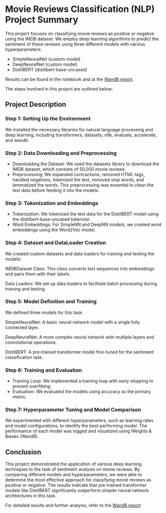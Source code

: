 # Movie Reviews Classification (NLP) Project Summary
This project focuses on classifying movie reviews as positive or negative using the IMDB dataset. We employ deep learning algorithms to predict the sentiment of these reviews using three different models with various hyperparameters:

- SimpleNeuralNet (custom model)
- DeepNeuralNet (custom model)
- DistilBERT (distilbert-base-uncased)
  
Results can be found in the notebook and at the [WandB report](https://api.wandb.ai/links/e-v-zgurskaya/u4vehuno).

The steps involved in this project are outlined below:

## Project Description
### Step 1: Setting Up the Environment
We installed the necessary libraries for natural language processing and deep learning, including transformers, datasets, nltk, evaluate, accelerate, and wandb.

### Step 2: Data Downloading and Preprocessing
* Downloading the Dataset: We used the datasets library to download the IMDB dataset, which consists of 50,000 movie reviews.
* Preprocessing: We expanded contractions, removed HTML tags, handled negations, tokenized the text, removed stop words, and lemmatized the words. This preprocessing was essential to clean the text data before feeding it into the models.
### Step 3: Tokenization and Embeddings
* Tokenization: We tokenized the text data for the DistilBERT model using the distilbert-base-uncased tokenizer.
* Word Embeddings: For SimpleNN and DeepNN models, we created word embeddings using the Word2Vec model.
### Step 4: Dataset and DataLoader Creation
We created custom datasets and data loaders for training and testing the models:

IMDBDataset Class: This class converts text sequences into embeddings and pairs them with their labels.

Data Loaders: We set up data loaders to facilitate batch processing during training and testing.
### Step 5: Model Definition and Training
We defined three models for this task:

SimpleNeuralNet: A basic neural network model with a single fully connected layer.

DeepNeuralNet: A more complex neural network with multiple layers and convolutional operations.

DistilBERT: A pre-trained transformer model fine-tuned for the sentiment classification task.
### Step 6: Training and Evaluation
* Training Loop: We implemented a training loop with early stopping to prevent overfitting.
* Evaluation: We evaluated the models using accuracy as the primary metric.
### Step 7: Hyperparameter Tuning and Model Comparison
We experimented with different hyperparameters, such as learning rates and model configurations, to identify the best-performing model. The performance of each model was logged and visualized using Weights & Biases (WandB).

## Conclusion
This project demonstrated the application of various deep learning techniques to the task of sentiment analysis on movie reviews. By comparing different models and hyperparameters, we were able to determine the most effective approach for classifying movie reviews as positive or negative. The results indicate that pre-trained transformer models like DistilBERT significantly outperform simpler neural network architectures in this task.

For detailed results and further analysis, refer to the [WandB report]( https://api.wandb.ai/links/e-v-zgurskaya/u4vehuno)
